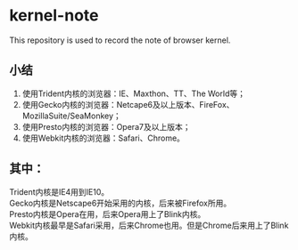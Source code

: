 # kernel-note
This repository is used to record the note of browser kernel.
## 小结
1. 使用Trident内核的浏览器：IE、Maxthon、TT、The World等；
2. 使用Gecko内核的浏览器：Netcape6及以上版本、FireFox、MozillaSuite/SeaMonkey；
3. 使用Presto内核的浏览器：Opera7及以上版本；
4. 使用Webkit内核的浏览器：Safari、Chrome。

## 其中：
Trident内核是IE4用到IE10。  
Gecko内核是Netscape6开始采用的内核，后来被Firefox所用。  
Presto内核是Opera在用，后来Opera用上了Blink内核。  
Webkit内核最早是Safari采用，后来Chrome也用。但是Chrome后来用上了Blink内核。  

